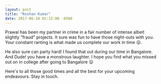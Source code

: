 ```yaml
---
layout: post
title: "Roshan Kumar"
date: 2017-06-20 02:15:00 -0500
---
```


Prawal has been my partner in crime in  a fair number
of intense albeit slightly "fraud" projects. It sure was fun to have those 
night-outs with you. Your constant ranting is what made us complete our work in time :stuck_out_tongue:.

He also sure can party hard! I found that out during our time in Bangalore. And Dude! you have a monstrous laughter. I hope you find what you missed out on in college after going to Bangalore :stuck_out_tongue:

Here's to all those good times and all the best for your upcoming endeavours. 
Stay in touch.